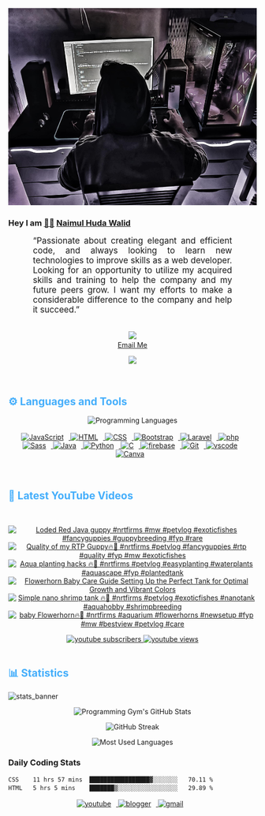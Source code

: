 <!-- ![github_cover_banner](https://www.digitalsolutionservices.com/img/services/web%20development.gif)-->

<div align="center" style="display:block;">
    <img height="400px" width="100%" alt="github cover banner" src="https://raw.githubusercontent.com/NaimulHudaWalid/NaimulHudaWalid/main/272276268_3114779035434264_920860974401480824_n.jpg"/> 
</div>

### Hey I am [👨🏻‍][facebook] [Naimul Huda Walid][youtube]



<p align:"center" style="text-align: justify; margin: 0 50px; font-size: 17px;" >
   “Passionate about creating elegant and efficient code, and always looking to learn new technologies to improve skills as a web developer. Looking for an opportunity to utilize my acquired skills and training to help the company and my future peers grow. I want my efforts to make a considerable difference to the company and help it succeed.”
<br>
<br>
<div align="center">

![](https://visitor-badge.glitch.me/badge?page_id=NaimulHudaWalid)
    <br />
[Email Me](mailto:dev.naimulhuda@gmail.com)
</div>
</p>
<!-- Typing SVG by DenverCoder1 - https://github.com/DenverCoder1/readme-typing-svg -->
<p align="center">
<!--   <a href="https://github.com/DenverCoder1/readme-typing-svg"> -->
    <img src="https://readme-typing-svg.herokuapp.com?color=E22FE4&width=380&height=45&lines=Open-Source+Enthusiast;Learning+In+Public;Empowering+Others;Nice+To+Meet+You+...&center=true"></a>

</p>
<br>
<!-- Languages and Tools -->

<h2 style="color: #44AEFB">⚙️ Languages and Tools</h2>
<div align="center" style="display:block;">
    <img width="100px" alt="Programming Languages" src="https://user-images.githubusercontent.com/78341798/194531121-47b0119a-ce00-439d-b586-125f86acb098.png"/> 
</div>
<br>   
<!-- Icons Resources -->
<!-- https://devicon.dev/ -->
<!-- https://cdn.jsdelivr.net/npm/simple-icons@v3/icons/ -->
<div align="center">
  <a href="https://developer.mozilla.org/en-US/docs/Web/JavaScript" target="_blank" rel="noreferrer">
      <img  alt="JavaScript" height="50px" style="padding-right:10px;" src="https://cdn.jsdelivr.net/gh/devicons/devicon/icons/javascript/javascript-plain.svg"/>
  </a>
  
 
  <a href="https://developer.mozilla.org/en-US/docs/Web/HTML" target="_blank" rel="noreferrer">
      <img  alt="HTML" height="50px" style="padding-right:10px;" src="https://cdn.jsdelivr.net/gh/devicons/devicon/icons/html5/html5-original.svg"/>
  </a>
  <a href="https://developer.mozilla.org/en-US/docs/Web/CSS" target="_blank" rel="noreferrer">
      <img  alt="CSS" height="50px" style="padding-right:10px;" src="https://cdn.jsdelivr.net/gh/devicons/devicon/icons/css3/css3-original.svg"/>
  </a>
  <a href="https://getbootstrap.com/" target="_blank" rel="noreferrer">
      <img  alt="Bootstrap" height="50px" style="padding-right:10px;" src="https://cdn.jsdelivr.net/gh/devicons/devicon/icons/bootstrap/bootstrap-original.svg"/>
  </a> 
  <a href="https://laravel.com/" target="_blank" rel="noreferrer">
      <img  alt="Laravel" height="50px" style="padding-right:10px;" src="https://cdn.jsdelivr.net/gh/devicons/devicon/icons/laravel/laravel-plain.svg"/>
  </a>
  <a href="https://www.php.net/" target="_blank" rel="noreferrer">
      <img  alt="php" height="50px" style="padding-right:10px;" src="https://cdn.jsdelivr.net/gh/devicons/devicon/icons/php/php-original.svg"/>
  </a>
  <a href="https://sass-lang.com/" target="_blank" rel="noreferrer">
      <img  alt="Sass" height="50px" style="padding-right:10px;" src="https://cdn.jsdelivr.net/gh/devicons/devicon/icons/sass/sass-original.svg"/>
  </a>
  <a href="https://www.java.com/en/" target="_blank" rel="noreferrer">
      <img  alt="Java" height="50px" style="padding-right:10px;" src="https://cdn.jsdelivr.net/gh/devicons/devicon/icons/java/java-original.svg"/>
  </a>    
  <a href="https://www.python.org/" target="_blank" rel="noreferrer">
      <img  alt="Python" height="50px" style="padding-right:10px;" src="https://cdn.jsdelivr.net/gh/devicons/devicon/icons/python/python-original.svg"/>
  </a>
  <a href="https://www.cprogramming.com/" target="_blank" rel="noreferrer">
      <img  alt="C" height="50px" style="padding-right:10px;" src="https://cdn.jsdelivr.net/gh/devicons/devicon/icons/c/c-original.svg"/>
  </a>
  
  <a href="https://firebase.google.com/" target="_blank" rel="noreferrer">
      <img  alt="firebase" height="50px" style="padding-right:10px;" src="https://cdn.jsdelivr.net/gh/devicons/devicon/icons/firebase/firebase-plain.svg"/>
  </a>
 
  <a href="https://git-scm.com/" target="_blank" rel="noreferrer">
      <img  alt="Git" height="50px" style="padding-right:10px;" src="https://cdn.jsdelivr.net/gh/devicons/devicon/icons/git/git-original.svg"/>
  </a>
  
  <a href="https://code.visualstudio.com/" target="_blank" rel="noreferrer">
      <img  alt="vscode" height="50px" style="padding-right:10px;"src="https://cdn.jsdelivr.net/gh/devicons/devicon/icons/vscode/vscode-original.svg"/>
  </a>
  <a href="https://www.canva.com/" target="_blank" rel="noreferrer">
      <img  alt="Canva" height="50px" style="padding-right:10px;" src="https://cdn.jsdelivr.net/gh/devicons/devicon/icons/canva/canva-original.svg"/> 
  </a>
</div>
<br>
<br>

<!-- Latest YouTube Videos -->

<h2 style="color: #44AEFB">🎦 Latest YouTube Videos</h2>
<br />

<!-- Resource/Reference: https://github.com/DenverCoder1/github-readme-youtube-cards -->
<div class="youtube videos cards" align="center">

<!-- BEGIN YOUTUBE-CARDS -->
[![Loded Red Java guppy #nrtfirms #mw #petvlog #exoticfishes #fancyguppies #guppybreeding #fyp #rare](https://ytcards.demolab.com/?id=ow0odz8_b_4&title=Loded+Red+Java+guppy+%23nrtfirms+%23mw+%23petvlog+%23exoticfishes+%23fancyguppies+%23guppybreeding+%23fyp+%23rare&lang=en&timestamp=1705795884&background_color=%230d1117&title_color=%23ffffff&stats_color=%23dedede&max_title_lines=1&width=250&border_radius=5 "Loded Red Java guppy #nrtfirms #mw #petvlog #exoticfishes #fancyguppies #guppybreeding #fyp #rare")](https://www.youtube.com/watch?v=ow0odz8_b_4)
[![Quality of my RTP Guppy🔥🖤 #nrtfirms #petvlog #fancyguppies #rtp #quality #fyp #mw #exoticfishes](https://ytcards.demolab.com/?id=fki5JNGWpxY&title=Quality+of+my+RTP+Guppy%F0%9F%94%A5%F0%9F%96%A4+%23nrtfirms+%23petvlog+%23fancyguppies+%23rtp+%23quality+%23fyp+%23mw+%23exoticfishes&lang=en&timestamp=1705763626&background_color=%230d1117&title_color=%23ffffff&stats_color=%23dedede&max_title_lines=1&width=250&border_radius=5 "Quality of my RTP Guppy🔥🖤 #nrtfirms #petvlog #fancyguppies #rtp #quality #fyp #mw #exoticfishes")](https://www.youtube.com/watch?v=fki5JNGWpxY)
[![Aqua planting hacks 🔥🖤 #nrtfirms #petvlog #easyplanting #waterplants #aquascape #fyp  #plantedtank](https://ytcards.demolab.com/?id=R1EMvPNr1jw&title=Aqua+planting+hacks+%F0%9F%94%A5%F0%9F%96%A4+%23nrtfirms+%23petvlog+%23easyplanting+%23waterplants+%23aquascape+%23fyp++%23plantedtank&lang=en&timestamp=1705710277&background_color=%230d1117&title_color=%23ffffff&stats_color=%23dedede&max_title_lines=1&width=250&border_radius=5 "Aqua planting hacks 🔥🖤 #nrtfirms #petvlog #easyplanting #waterplants #aquascape #fyp  #plantedtank")](https://www.youtube.com/watch?v=R1EMvPNr1jw)
[![Flowerhorn Baby Care Guide Setting Up the Perfect Tank for Optimal Growth and Vibrant Colors](https://ytcards.demolab.com/?id=ibiPjLGktew&title=Flowerhorn+Baby+Care+Guide+Setting+Up+the+Perfect+Tank+for+Optimal+Growth+and+Vibrant+Colors&lang=en&timestamp=1705677025&background_color=%230d1117&title_color=%23ffffff&stats_color=%23dedede&max_title_lines=1&width=250&border_radius=5 "Flowerhorn Baby Care Guide Setting Up the Perfect Tank for Optimal Growth and Vibrant Colors")](https://www.youtube.com/watch?v=ibiPjLGktew)
[![Simple nano shrimp tank 🔥🖤 #nrtfirms #petvlog  #exoticfishes #nanotank #aquahobby #shrimpbreeding](https://ytcards.demolab.com/?id=ImiLOhyetCM&title=Simple+nano+shrimp+tank+%F0%9F%94%A5%F0%9F%96%A4+%23nrtfirms+%23petvlog++%23exoticfishes+%23nanotank+%23aquahobby+%23shrimpbreeding&lang=en&timestamp=1705623585&background_color=%230d1117&title_color=%23ffffff&stats_color=%23dedede&max_title_lines=1&width=250&border_radius=5 "Simple nano shrimp tank 🔥🖤 #nrtfirms #petvlog  #exoticfishes #nanotank #aquahobby #shrimpbreeding")](https://www.youtube.com/watch?v=ImiLOhyetCM)
[![baby Flowerhorn🔥🖤 #nrtfirms #aquarium #flowerhorns #newsetup #fyp #mw #bestview #petvlog #care](https://ytcards.demolab.com/?id=oxsJIcRrGmo&title=baby+Flowerhorn%F0%9F%94%A5%F0%9F%96%A4+%23nrtfirms+%23aquarium+%23flowerhorns+%23newsetup+%23fyp+%23mw+%23bestview+%23petvlog+%23care&lang=en&timestamp=1705539595&background_color=%230d1117&title_color=%23ffffff&stats_color=%23dedede&max_title_lines=1&width=250&border_radius=5 "baby Flowerhorn🔥🖤 #nrtfirms #aquarium #flowerhorns #newsetup #fyp #mw #bestview #petvlog #care")](https://www.youtube.com/watch?v=oxsJIcRrGmo)
<!-- END YOUTUBE-CARDS -->
</div>

<!-- Begin Youtube Buttons -->
<!-- Resource/Reference:  https://github.com/DenverCoder1/custom-icon-badges -->
<div class="youtube buttons" align="center">
    <a href="https://www.youtube.com/channel/UCa3YaFwzSII0kKg3Nads2dQ"  target="_blank">
        <img alt="youtube subscribers" src="https://img.shields.io/youtube/channel/subscribers/UCa3YaFwzSII0kKg3Nads2dQ?logo=youtube&logoColor=red&style=for-the-badge"/>
    </a> 
    <a href="https://www.youtube.com/channel/UCa3YaFwzSII0kKg3Nads2dQ"  target="_blank">
        <img alt="youtube views" src="https://custom-icon-badges.demolab.com/youtube/channel/views/UCa3YaFwzSII0kKg3Nads2dQ?color=%23E05D44&logo=eye&logoColor=white&style=for-the-badge&labelColor=#555555"/>
    </a> 
</div>
<br>
<!-- End Youtube Buttons -->

<!-- Statistics -->

<h2 style="color: #44AEFB">📊 Statistics</h2>

![stats_banner](https://user-images.githubusercontent.com/78341798/194534778-d662496c-ae00-4e8d-ae9b-b90912054e7f.gif)

<!-- Begin Stats Cards -->
<!-- Resources:  -->
<!-- Github & Languages Stats: https://github.com/naimul15-12090/github-readme-stats --> 
<!-- Streak Stats: https://github.com/denvercoder1/github-readme-streak-stats -->
<!-- Change the value after ?username= to your GitHub username. -->
<div class="stats" align="center">

![Programming Gym's GitHub Stats](https://github-readme-stats.vercel.app/api?username=NaimulHudaWalid&hide=stars&count_private=true&show_icons=true&theme=algolia&border_radius=20)

![GitHub Streak](https://streak-stats.demolab.com?user=NaimulHudaWalid&count_private=true&theme=algolia&border_radius=22)

![Most Used Languages](https://github-readme-stats.vercel.app/api/top-langs/?username=NaimulHudaWalid&langs_count=8&layout=compact&show_icons=true&theme=algolia&border_radius=20)
    
<!-- ![Top Langs](https://github-readme-stats.vercel.app/api/top-langs/?username=naimul15-12090&langs_count=8) -->
<!-- [![Top Langs](https://github-readme-stats.vercel.app/api/top-langs/?username=naimul15-12090&layout=compact)](https://github.com/anuraghazra/github-readme-stats)
 -->
    
</div>
<!--  End Stats Cards -->



### Daily Coding Stats
<!--START_SECTION:waka-->

```txt
CSS    11 hrs 57 mins  █████████████████▓░░░░░░░   70.11 %
HTML   5 hrs 5 mins    ███████▒░░░░░░░░░░░░░░░░░   29.89 %
```

<!--END_SECTION:waka-->
<!-- Begin Footer -->
<!-- Icons Resources -->
<!-- https://devicon.dev/ -->
<div class="footer" align="center" style="margin:15px;">
    <a href="https://www.youtube.com/channel/UCa3YaFwzSII0kKg3Nads2dQ" target="_blank">
        <img  style="margin:0 10px 10px 0;" src="https://user-images.githubusercontent.com/78341798/194531650-698ef1b1-9cbd-4b4f-96ef-5a2ec4b5d7e6.svg" alt="youtube" width="40px"/>
    </a>
    <a href="https://www.linkedin.com/in/naimulhudawalid/" target="_blank">
        <img style="margin:0 10px 10px 0;" src="https://user-images.githubusercontent.com/78341798/194531458-b5dfeb1b-bad5-4dfa-909a-2e402262db9a.svg" alt="blogger" width="40px"/>
    </a>
    <a href="mailto:dev.naimulhuda@gmail.com" target="_blank">
        <img style="margin:0 10px 10px 0;" src="https://user-images.githubusercontent.com/78341798/194531383-ddb2b774-5bb9-491c-b601-4a4a7d9792fb.svg" alt="gmail" width="40px"/>
    </a>
</div>
<!-- End Footer -->

[youtube]: https://www.youtube.com/channel/UCa3YaFwzSII0kKg3Nads2dQ
[facebook]: https://www.facebook.com/profile.php?id=100007065945838
